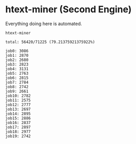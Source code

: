 # htext-miner (Second Engine)

Everything doing here is automated.

```
htext-miner

total: 56420/71225 (79.21375921375922%)

job0: 3086
job1: 2870
job2: 2680
job3: 2823
job4: 3131
job5: 2763
job6: 2815
job7: 2784
job8: 2742
job9: 2661
job10: 2782
job11: 2575
job12: 2777
job13: 2697
job14: 2895
job15: 2886
job16: 2837
job17: 2897
job18: 2977
job19: 2742
```
